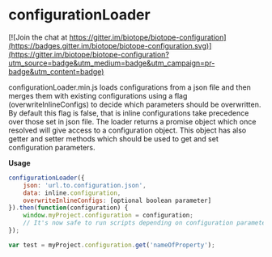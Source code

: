# configurationLoader

[![Join the chat at https://gitter.im/biotope/biotope-configuration](https://badges.gitter.im/biotope/biotope-configuration.svg)](https://gitter.im/biotope/biotope-configuration?utm_source=badge&utm_medium=badge&utm_campaign=pr-badge&utm_content=badge)

configurationLoader.min.js loads configurations from a json file and then merges them with existing configurations using a flag (overwriteInlineConfigs) to decide which parameters should be overwritten. By default this flag is false, that is inline configurations take precedence over those set in json file. The loader returns a promise object which once resolved will give access to a configuration object. This object has also getter and setter methods which should be used to get and set configuration parameters.

**Usage**
```javascript
configurationLoader({
	json: 'url.to.configuration.json',
	data: inline.configuration,
	overwriteInlineConfigs: [optional boolean parameter]
}).then(function(configuration) {
	window.myProject.configuration = configuration;
	// It's now safe to run scripts depending on configuration parameters
});

var test = myProject.configuration.get('nameOfProperty');
```



